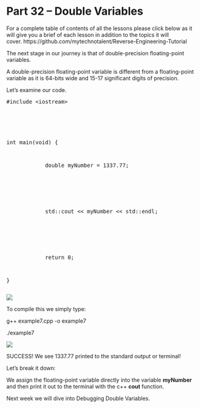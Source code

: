 <h1>Part 32 – Double Variables</h1><p>For a complete table of contents of all the lessons please click below as it will give you a brief of each lesson in addition to the topics it will cover. https://github.com/mytechnotalent/Reverse-Engineering-Tutorial</p><p>The next stage in our journey is that of double-precision floating-point variables. </p><p>A double-precision floating-point variable is different from a floating-point variable as it is 64-bits wide and 15-17 significant digits of precision.</p><p>Let’s examine our code.</p><pre spellcheck="false">#include &lt;iostream&gt;

 

int main(void) {

            double myNumber = 1337.77;

 

            std::cout &lt;&lt; myNumber &lt;&lt; std::endl;

 

            return 0;

}
</pre><div class="slate-resizable-image-embed slate-image-embed__resize-full-width"><img src="https://media-exp1.licdn.com/dms/image/C4E12AQFKHNGJcnqsQQ/article-inline_image-shrink_1000_1488/0/1522403579256?e=1614211200&amp;v=beta&amp;t=AW9v9itxF-gMk0LBEpdgkBzB5QoQ_JmajBIl1tE-gGE"/></div><p>To compile this we simply type:</p><p>g++ example7.cpp -o example7</p><p>./example7</p><div class="slate-resizable-image-embed slate-image-embed__resize-full-width"><img src="https://media-exp1.licdn.com/dms/image/C4E12AQGBnyYx8huVDw/article-inline_image-shrink_1000_1488/0/1522403604790?e=1614211200&amp;v=beta&amp;t=dylo5aOmpzs2p2yUkRRL8u4G07SlIJBi5056a7P7XBs"/></div><p>SUCCESS! We see 1337.77 printed to the standard output or terminal!</p><p>Let’s break it down:</p><p>We assign the floating-point variable<strong> </strong>directly into the variable <strong>myNumber </strong>and then print it out to the terminal with the c++ <strong>cout</strong> function.</p><p>Next week we will dive into Debugging Double Variables.</p>